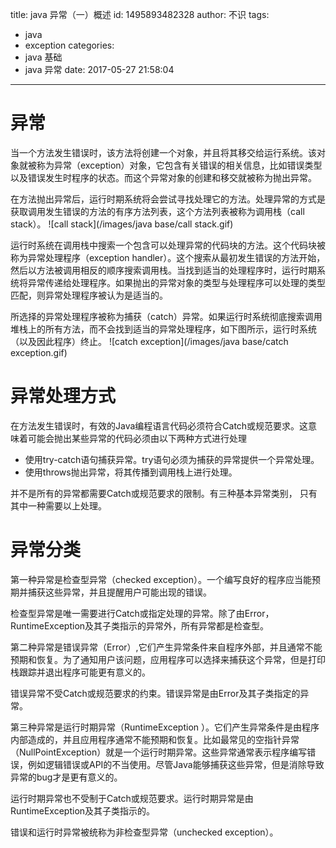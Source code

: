 title: java 异常（一）概述
id: 1495893482328
author: 不识
tags:
  - java
  - exception
categories:
  - java 基础
  - java 异常
date: 2017-05-27 21:58:04
---
# 异常
当一个方法发生错误时，该方法将创建一个对象，并且将其移交给运行系统。该对象就被称为异常（exception）对象，它包含有关错误的相关信息，比如错误类型以及错误发生时程序的状态。而这个异常对象的创建和移交就被称为抛出异常。

在方法抛出异常后，运行时期系统将会尝试寻找处理它的方法。处理异常的方式是获取调用发生错误的方法的有序方法列表，这个方法列表被称为调用栈（call stack）。
![call stack](/images/java base/call stack.gif)

<!-- more -->
运行时系统在调用栈中搜索一个包含可以处理异常的代码块的方法。这个代码块被称为异常处理程序（exception handler）。这个搜索从最初发生错误的方法开始，然后以方法被调用相反的顺序搜索调用栈。当找到适当的处理程序时，运行时期系统将异常传递给处理程序。如果抛出的异常对象的类型与处理程序可以处理的类型匹配，则异常处理程序被认为是适当的。

所选择的异常处理程序被称为捕获（catch）异常。如果运行时系统彻底搜索调用堆栈上的所有方法，而不会找到适当的异常处理程序，如下图所示，运行时系统（以及因此程序）终止。
![catch exception](/images/java base/catch exception.gif)
# 异常处理方式
在方法发生错误时，有效的Java编程语言代码必须符合Catch或规范要求。这意味着可能会抛出某些异常的代码必须由以下两种方式进行处理
- 使用try-catch语句捕获异常。try语句必须为捕获的异常提供一个异常处理。
- 使用throws抛出异常，将其传播到调用栈上进行处理。

并不是所有的异常都需要Catch或规范要求的限制。有三种基本异常类别， 只有其中一种需要以上处理。
 
# 异常分类

第一种异常是检查型异常（checked exception）。一个编写良好的程序应当能预期并捕获这些异常，并且提醒用户可能出现的错误。

检查型异常是唯一需要进行Catch或指定处理的异常。除了由Error，RuntimeException及其子类指示的异常外，所有异常都是检查型。

第二种异常是错误异常（Error）,它们产生异常条件来自程序外部，并且通常不能预期和恢复。为了通知用户该问题，应用程序可以选择来捕获这个异常，但是打印栈跟踪并退出程序可能更有意义的。

错误异常不受Catch或规范要求的约束。错误异常是由Error及其子类指定的异常。

第三种异常是运行时期异常（RuntimeException ）。它们产生异常条件是由程序内部造成的，并且应用程序通常不能预期和恢复。比如最常见的空指针异常（NullPointException）就是一个运行时期异常。这些异常通常表示程序编写错误，例如逻辑错误或API的不当使用。尽管Java能够捕获这些异常，但是消除导致异常的bug才是更有意义的。

运行时期异常也不受制于Catch或规范要求。运行时期异常是由RuntimeException及其子类指示的。

错误和运行时异常被统称为非检查型异常（unchecked exception）。
